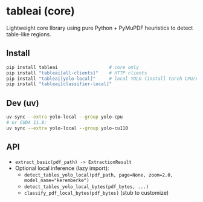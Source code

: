 # tableai (core)

Lightweight core library using pure Python + PyMuPDF heuristics to detect table-like regions.

## Install
```bash
pip install tableai                   # core only
pip install "tableai[all-clients]"    # HTTP clients
pip install "tableai[yolo-local]"     # local YOLO (install torch CPU/CUDA separately)
pip install "tableai[classifier-local]"
```

## Dev (uv)
```bash
uv sync --extra yolo-local --group yolo-cpu
# or CUDA 11.8:
uv sync --extra yolo-local --group yolo-cu118
```

## API
- `extract_basic(pdf_path) -> ExtractionResult`
- Optional local inference (lazy import):
  - `detect_tables_yolo_local(pdf_path, page=None, zoom=2.0, model_name="keremberke")`
  - `detect_tables_yolo_local_bytes(pdf_bytes, ...)`
  - `classify_pdf_local_bytes(pdf_bytes)` (stub to customize)
